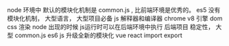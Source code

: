 node 环境中 默认的模块化机制是 common.js , 比前端环境是优秀的。
es5 没有模块化机制， 大型语言， 大型项目必备 js 解释器和编译器 chrome  v8 引擎  dom css 渲染
node 出现的时候   js运行时可以在后端环境中执行 后端项目 稳定性， 大型 common.js
es6 js 升级全新的模块化 vue react import export